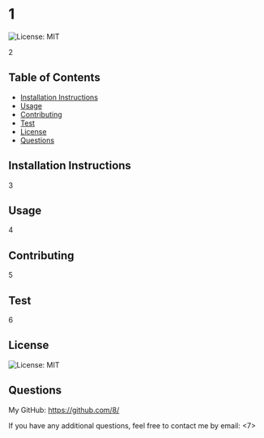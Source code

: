 # 1
  
  ![License: MIT](https://img.shields.io/badge/License-MIT-yellow.svg)

  2

  ## Table of Contents

  + [Installation Instructions](#installation-instructions)
  + [Usage](#usage)
  + [Contributing](#contributing)
  + [Test](#test)
  + [License](#license)
  + [Questions](#questions)
  

  ## Installation Instructions

  3

  ## Usage

  4

  ## Contributing

  5

  ## Test

  6

  ## License

  ![License: MIT](https://img.shields.io/badge/License-MIT-yellow.svg)

  ## Questions

  My GitHub: <https://github.com/8/>

  If you have any additional questions, feel free to contact me by email: <7>
